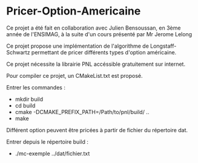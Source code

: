 # Pricer-Option-Americaine

Ce projet a été fait en collaboration avec Julien Bensoussan, en 3ème année de l'ENSIMAG, à la suite d'un cours présenté par Mr Jerome Lelong

Ce projet propose une implémentation de l'algorithme de Longstaff-Schwartz permettant de pricer différents types d'option américaine. 

Ce projet nécessite la librairie PNL accéssible gratuitement sur internet. 

Pour compiler ce projet, un CMakeList.txt est proposé. 

Entrer les commandes : 

- mkdir build
- cd build
- cmake -DCMAKE_PREFIX_PATH=/Path/to/pnl/build/ ..
- make 

Différent option peuvent être pricées à partir de fichier du répertoire dat.

Entrer depuis le répertoire build : 
- ./mc-exemple ../dat/fichier.txt


